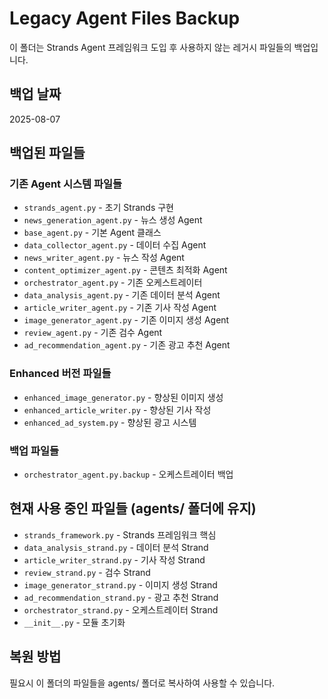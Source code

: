 # Legacy Agent Files Backup

이 폴더는 Strands Agent 프레임워크 도입 후 사용하지 않는 레거시 파일들의 백업입니다.

## 백업 날짜
2025-08-07

## 백업된 파일들

### 기존 Agent 시스템 파일들
- `strands_agent.py` - 초기 Strands 구현
- `news_generation_agent.py` - 뉴스 생성 Agent
- `base_agent.py` - 기본 Agent 클래스
- `data_collector_agent.py` - 데이터 수집 Agent
- `news_writer_agent.py` - 뉴스 작성 Agent
- `content_optimizer_agent.py` - 콘텐츠 최적화 Agent
- `orchestrator_agent.py` - 기존 오케스트레이터
- `data_analysis_agent.py` - 기존 데이터 분석 Agent
- `article_writer_agent.py` - 기존 기사 작성 Agent
- `image_generator_agent.py` - 기존 이미지 생성 Agent
- `review_agent.py` - 기존 검수 Agent
- `ad_recommendation_agent.py` - 기존 광고 추천 Agent

### Enhanced 버전 파일들
- `enhanced_image_generator.py` - 향상된 이미지 생성
- `enhanced_article_writer.py` - 향상된 기사 작성
- `enhanced_ad_system.py` - 향상된 광고 시스템

### 백업 파일들
- `orchestrator_agent.py.backup` - 오케스트레이터 백업

## 현재 사용 중인 파일들 (agents/ 폴더에 유지)
- `strands_framework.py` - Strands 프레임워크 핵심
- `data_analysis_strand.py` - 데이터 분석 Strand
- `article_writer_strand.py` - 기사 작성 Strand
- `review_strand.py` - 검수 Strand
- `image_generator_strand.py` - 이미지 생성 Strand
- `ad_recommendation_strand.py` - 광고 추천 Strand
- `orchestrator_strand.py` - 오케스트레이터 Strand
- `__init__.py` - 모듈 초기화

## 복원 방법
필요시 이 폴더의 파일들을 agents/ 폴더로 복사하여 사용할 수 있습니다.
